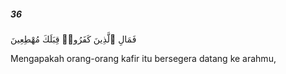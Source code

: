 ##### 36

<span class="ayah">فَمَالِ ٱلَّذِينَ كَفَرُوا۟ قِبَلَكَ مُهْطِعِينَ</span>

<span class="ayah_translation">Mengapakah orang-orang kafir itu bersegera datang ke arahmu,</span>
